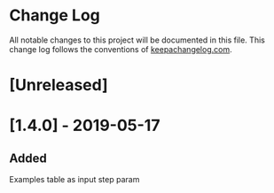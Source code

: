 # Change Log
All notable changes to this project will be documented in this file. This change log follows the conventions of [keepachangelog.com](http://keepachangelog.com/).

# [Unreleased] #

# [1.4.0] - 2019-05-17 #

## Added ##

Examples table as input step param
